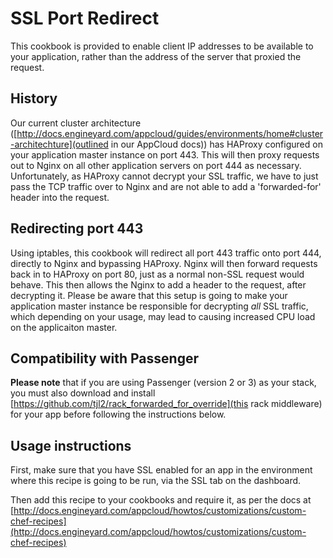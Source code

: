 # SSL Port Redirect 

This cookbook is provided to enable client IP addresses to be available to your application, rather than the address of the server that proxied the request.

## History

Our current cluster architecture ([http://docs.engineyard.com/appcloud/guides/environments/home#cluster-architechture](outlined in our AppCloud docs)) has HAProxy configured on your application master instance on port 443. This will then proxy requests out to Nginx on all other application servers on port 444 as necessary. Unfortunately, as HAProxy cannot decrypt your SSL traffic, we have to just pass the TCP traffic over to Nginx and are not able to add a 'forwarded-for' header into the request.

## Redirecting port 443

Using iptables, this cookbook will redirect all port 443 traffic onto port 444, directly to Nginx and bypassing HAProxy. Nginx will then forward requests back in to HAProxy on port 80, just as a normal non-SSL request would behave. This then allows the Nginx to add a header to the request, after decrypting it.
Please be aware that this setup is going to make your application master instance be responsible for decrypting *all* SSL traffic, which depending on your usage, may lead to causing increased CPU load on the applicaiton master.

## Compatibility with Passenger

**Please note** that if you are using Passenger (version 2 or 3) as your stack, you must also download and install [https://github.com/tjl2/rack_forwarded_for_override](this rack middleware) for your app before following the instructions below.

## Usage instructions

First, make sure that you have SSL enabled for an app in the environment where this recipe is going to be run, via the SSL tab on the dashboard.

Then add this recipe to your cookbooks and require it, as per the docs at [http://docs.engineyard.com/appcloud/howtos/customizations/custom-chef-recipes](http://docs.engineyard.com/appcloud/howtos/customizations/custom-chef-recipes)
